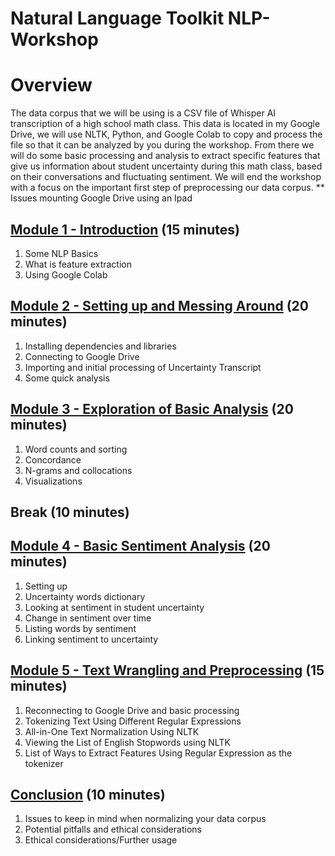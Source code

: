 # Natural Language Toolkit NLP-Workshop
# Overview
The data corpus that we will be using is a CSV file of Whisper AI transcription of a high school math class. This data is located in my Google Drive, we will use NLTK, Python, and Google Colab to copy and process the file so that it can be analyzed by you during the workshop. From there we will do some basic processing and analysis to extract specific features that give us information about student uncertainty during this math class, based on their conversations and fluctuating sentiment. We will end the workshop with a focus on the important first step of preprocessing our data corpus.
** Issues mounting Google Drive using an Ipad
## [Module 1 - Introduction]() (15 minutes)
1. Some NLP Basics
2. What is feature extraction 
3. Using Google Colab
## [Module 2 - Setting up and Messing Around](https://github.com/mrhallonline/NLP-Workshop/blob/main/Module_2_Workshop_Setting_Up_Natural_Language_Toolkit_(NLTK)_V3.ipynb) (20 minutes)
1. Installing dependencies and libraries
2. Connecting to Google Drive
3. Importing and initial processing of Uncertainty Transcript
4. Some quick analysis
## [Module 3 - Exploration of Basic Analysis](https://github.com/mrhallonline/NLP-Workshop/blob/main/Module_3_Basic_analysis_and_Analysis_Workshop_Natural_Language_Toolkit_(NLTK)_V3.ipynb) (20 minutes)
1. Word counts and sorting
2. Concordance
3. N-grams and collocations
4. Visualizations
## Break (10 minutes)
## [Module 4 - Basic Sentiment Analysis](https://github.com/mrhallonline/NLP-Workshop/blob/main/Module_4_Basic_Sentiment_Analysis_Workshop_Natural_Language_Toolkit_(NLTK)_V3.ipynb) (20 minutes)
1. Setting up
2. Uncertainty words dictionary
3. Looking at sentiment in student uncertainty
4. Change in sentiment over time
5. Listing words by sentiment
6. Linking sentiment to uncertainty
## [Module 5 - Text Wrangling and Preprocessing](https://github.com/mrhallonline/NLP-Workshop/blob/main/Module_5_Basics_of_Text_Preprocessing_Workshop_Natural_Language_Toolkit_(NLTK)_V3.ipynb) (15 minutes)
1. Reconnecting to Google Drive and basic processing
2. Tokenizing Text Using Different Regular Expressions
3. All-in-One Text Normalization Using NLTK
4. Viewing the List of English Stopwords using NLTK
5. List of Ways to Extract Features Using Regular Expression as the tokenizer
## [Conclusion]() (10 minutes)
1. Issues to keep in mind when normalizing your data corpus
2. Potential pitfalls and ethical considerations
3. Ethical considerations/Further usage

